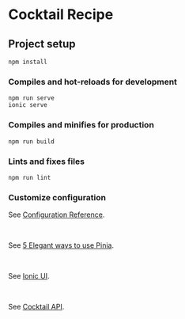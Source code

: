 # Cocktail Recipe

## Project setup

```
npm install
```

### Compiles and hot-reloads for development

```
npm run serve
ionic serve
```

### Compiles and minifies for production

```
npm run build
```

### Lints and fixes files

```
npm run lint
```

### Customize configuration

See [Configuration Reference](https://cli.vuejs.org/config/).

</br>

See [5 Elegant ways to use Pinia](https://www.vuemastery.com/courses/5-elegant-ways-to-use-pinia/elegant-pinia-intro).

</br>

See [Ionic UI](https://ionicframework.com/docs/componentsSee).

</br>

See [Cocktail API](https://www.thecocktaildb.com/).
